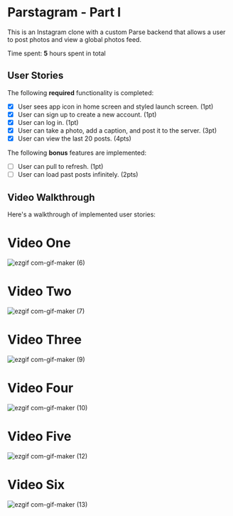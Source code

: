 # Parstagram - Part I

This is an Instagram clone with a custom Parse backend that allows a user to post photos and view a global photos feed.

Time spent: **5** hours spent in total

## User Stories

The following **required** functionality is completed:

- [x] User sees app icon in home screen and styled launch screen. (1pt)
- [x] User can sign up to create a new account. (1pt)
- [x] User can log in. (1pt)
- [x] User can take a photo, add a caption, and post it to the server. (3pt)
- [x] User can view the last 20 posts. (4pts)

The following **bonus** features are implemented:

- [ ] User can pull to refresh. (1pt)
- [ ] User can load past posts infinitely. (2pts)

## Video Walkthrough

Here's a walkthrough of implemented user stories:
# Video One
![ezgif com-gif-maker (6)](https://user-images.githubusercontent.com/88288108/136710082-f48eacf3-c429-48ee-afe2-3a41b45fd9b7.gif) 
# Video Two
![ezgif com-gif-maker (7)](https://user-images.githubusercontent.com/88288108/136710180-ee38a65f-5ad6-4ccc-80b8-ed01a79ab20a.gif)
# Video Three

![ezgif com-gif-maker (9)](https://user-images.githubusercontent.com/88288108/136710315-5060bede-b988-4090-8670-d59d13f258ff.gif)
# Video Four

![ezgif com-gif-maker (10)](https://user-images.githubusercontent.com/88288108/136710425-5fe78e42-121d-4323-b07b-9576a47b6ac7.gif)
# Video Five

![ezgif com-gif-maker (12)](https://user-images.githubusercontent.com/88288108/136710524-4011d42a-6fbd-49db-94f9-95a8586e7e8a.gif)
# Video Six

![ezgif com-gif-maker (13)](https://user-images.githubusercontent.com/88288108/136710552-92c87b38-9706-476f-a09e-5ea40487d45b.gif)

